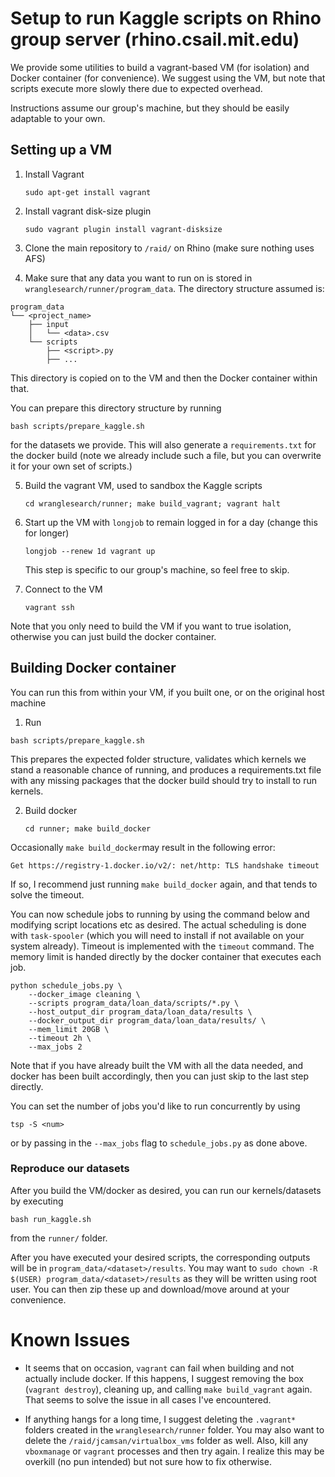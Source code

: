 # Setup to run Kaggle scripts on Rhino group server (rhino.csail.mit.edu)

We provide some utilities to build a vagrant-based VM (for isolation)
and Docker container (for convenience). We suggest using
the VM, but note that scripts execute more slowly there due to
expected overhead.

Instructions assume our group's machine, but they should
be easily adaptable to your own.


## Setting up a VM

1. Install Vagrant
    ```
    sudo apt-get install vagrant
    ```
2. Install vagrant disk-size plugin
    ```
    sudo vagrant plugin install vagrant-disksize
    ```
3. Clone the main repository to `/raid/` on Rhino (make sure nothing uses AFS)

4. Make sure that any data you want to run on is stored in
   `wranglesearch/runner/program_data`.
   The directory structure assumed is:

```
program_data
└── <project_name>
    ├── input
    │   └── <data>.csv
    └── scripts
        ├── <script>.py
        ├── ...
```

This directory is copied on to the VM and then the Docker container within that.

You can prepare this directory structure by running

```
bash scripts/prepare_kaggle.sh
```

for the datasets we provide. This will also generate a `requirements.txt`
for the docker build (note we already include such a file,
but you can overwrite
it for your own set of scripts.)

5. Build the vagrant VM, used to sandbox the Kaggle scripts
    ```
    cd wranglesearch/runner; make build_vagrant; vagrant halt
    ```
6. Start up the VM with `longjob` to remain logged in for a day (change this for longer)
    ```
    longjob --renew 1d vagrant up
    ```
    This step is specific to our group's machine, so feel free to skip.

7. Connect to the VM
    ```
    vagrant ssh
    ```

Note that you only need to build the VM if you want to true isolation,
otherwise you can just build the docker container.  

## Building Docker container
You can run this from within your VM, if you built one, or on
the original host machine

1. Run

`bash scripts/prepare_kaggle.sh`


This prepares the expected folder structure, validates which kernels we
stand a reasonable chance of running, and produces a requirements.txt
file with any missing packages that the docker build should try
to install to run kernels.

2. Build docker
    ```
    cd runner; make build_docker
    ```

Occasionally `make build_docker`may result in the following error:

```
Get https://registry-1.docker.io/v2/: net/http: TLS handshake timeout
```

If so, I recommend just running `make build_docker` again, and that
tends to solve the timeout.


You can now schedule jobs to running by using the command below
and modifying script locations etc as desired.
The actual scheduling is done with
`task-spooler` (which you will need to install if not available
on your system already). Timeout is
implemented with the `timeout` command.
The memory limit is handed directly by the
docker container that executes each job.

```
python schedule_jobs.py \
    --docker_image cleaning \
    --scripts program_data/loan_data/scripts/*.py \
    --host_output_dir program_data/loan_data/results \
    --docker_output_dir program_data/loan_data/results/ \
    --mem_limit 20GB \
    --timeout 2h \
    --max_jobs 2
```

Note that if you have already built the VM with all the data needed, and docker has been built accordingly, then
you can just skip to the last step directly.

You can set the number of jobs you'd like to run concurrently by using

```
tsp -S <num>
```

or by passing in the `--max_jobs` flag to `schedule_jobs.py` as done above.


### Reproduce our datasets
After you build the VM/docker as desired, you can run our kernels/datasets by executing

```
bash run_kaggle.sh
```

from the `runner/` folder.


After you have executed your desired scripts, the corresponding outputs
will be in `program_data/<dataset>/results`. You may want to
`sudo chown -R $(USER) program_data/<dataset>/results` as they will be written
using root user. You can then zip these up and download/move around at your convenience.

# Known Issues

* It seems that on occasion, `vagrant` can fail when building and not actually include docker. If this happens, I suggest removing the box (`vagrant destroy`), cleaning up, and calling `make build_vagrant` again. That seems to solve the issue in all cases I've encountered.

* If anything hangs for a long time, I suggest deleting the `.vagrant*`
folders created in the `wranglesearch/runner` folder. You may also want
to delete the `/raid/jcamsan/virtualbox_vms` folder as well. Also, kill any
`vboxmanage` or `vagrant` processes and then try again. I realize this may be
overkill (no pun intended) but not sure how to fix otherwise.
